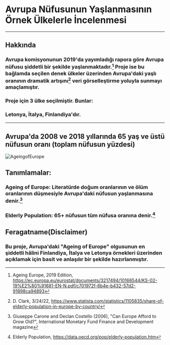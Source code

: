 # Avrupa Nüfusunun Yaşlanmasının Örnek Ülkelerle İncelenmesi
---
## Hakkında
### Avrupa komisyonunun 2019'da yayımladığı rapora göre Avrupa nüfusu şiddetli bir şekilde yaşlanmaktadır.[^1] Proje ise bu bağlamda seçilen denek ülkeler üzerinden Avrupa'daki yaşlı oranının dramatik artışını[^2] veri görselleştirme yoluyla sunmayı amaçlamıştır.
### Proje için 3 ülke seçilmiştir. Bunlar:
### Letonya, İtalya, Finlandiya'dır.
---
## Avrupa'da 2008 ve 2018 yıllarında 65 yaş ve üstü nüfusun oranı (toplam nüfusun yüzdesi) 

![AgeingofEurope](https://user-images.githubusercontent.com/93049388/160221585-5326801d-2da4-4921-b4ae-9979bdab8870.png)

## Tanımlamalar:

### Ageing of Europe: Literatürde doğum oranlarının ve ölüm oranlarının düşmesiyle Avrupa'daki nüfusun yaşlanmasına denir.[^3]
### Elderly Population: 65+ nüfusun tüm nüfusa oranına denir.[^4]


## Feragatname(Disclaimer)
### Bu proje, Avrupa'daki "Ageing of Europe" olgusunun en şiddetli hâlini Finlandiya, İtalya ve Letonya örnekleri üzerinden açıklamak için basit ve anlaşılır bir şekilde hazırlanmıştır.












[^1]: Ageing Europe, 2019 Edition, https://ec.europa.eu/eurostat/documents/3217494/10166544/KS-02-19%E2%80%91681-EN-N.pdf/c701972f-6b4e-b432-57d2-91898ca94893
[^2]: D. Clark, 3/24/22, https://www.statista.com/statistics/1105835/share-of-elderly-population-in-europe-by-country/
[^3]: Giuseppe Carone and Declan Costello (2006), "Can Europe Afford to Grow Old?", International Monetary Fund Finance and Development magazine
[^4]: Elderly Population, https://data.oecd.org/pop/elderly-population.htm
